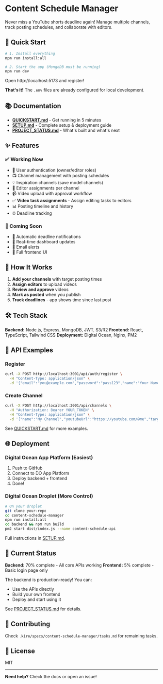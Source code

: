 # Content Schedule Manager

Never miss a YouTube shorts deadline again! Manage multiple channels, track posting schedules, and collaborate with editors.

## 🚀 Quick Start

```bash
# 1. Install everything
npm run install:all

# 2. Start the app (MongoDB must be running)
npm run dev
```

Open http://localhost:5173 and register!

**That's it!** The `.env` files are already configured for local development.

## 📚 Documentation

- **[QUICKSTART.md](QUICKSTART.md)** - Get running in 5 minutes
- **[SETUP.md](SETUP.md)** - Complete setup & deployment guide
- **[PROJECT_STATUS.md](PROJECT_STATUS.md)** - What's built and what's next

## ✨ Features

### ✅ Working Now
- 🔐 User authentication (owner/editor roles)
- 📺 Channel management with posting schedules
- 💡 Inspiration channels (save model channels)
- 👥 Editor assignments per channel
- 📹 Video upload with approval workflow
- ✅ **Video task assignments** - Assign editing tasks to editors
- 📊 Posting timeline and history
- ⏰ Deadline tracking

### 🚧 Coming Soon
- 🔔 Automatic deadline notifications
- 📱 Real-time dashboard updates
- 📧 Email alerts
- 🎨 Full frontend UI

## 🎯 How It Works

1. **Add your channels** with target posting times
2. **Assign editors** to upload videos
3. **Review and approve** videos
4. **Mark as posted** when you publish
5. **Track deadlines** - app shows time since last post

## 🛠️ Tech Stack

**Backend:** Node.js, Express, MongoDB, JWT, S3/R2
**Frontend:** React, TypeScript, Tailwind CSS
**Deployment:** Digital Ocean, Nginx, PM2

## 📖 API Examples

### Register
```bash
curl -X POST http://localhost:3001/api/auth/register \
  -H "Content-Type: application/json" \
  -d '{"email":"you@example.com","password":"pass123","name":"Your Name","role":"owner"}'
```

### Create Channel
```bash
curl -X POST http://localhost:3001/api/channels \
  -H "Authorization: Bearer YOUR_TOKEN" \
  -H "Content-Type: application/json" \
  -d '{"name":"My Channel","youtubeUrl":"https://youtube.com/@me","targetPostingTime":"14:00"}'
```

See [QUICKSTART.md](QUICKSTART.md) for more examples.

## 🌐 Deployment

### Digital Ocean App Platform (Easiest)
1. Push to GitHub
2. Connect to DO App Platform
3. Deploy backend + frontend
4. Done!

### Digital Ocean Droplet (More Control)
```bash
# On your droplet
git clone your-repo
cd content-schedule-manager
npm run install:all
cd backend && npm run build
pm2 start dist/index.js --name content-schedule-api
```

Full instructions in [SETUP.md](SETUP.md).

## 🎨 Current Status

**Backend:** 70% complete - All core APIs working
**Frontend:** 5% complete - Basic login page only

The backend is production-ready! You can:
- Use the APIs directly
- Build your own frontend
- Deploy and start using it

See [PROJECT_STATUS.md](PROJECT_STATUS.md) for details.

## 🤝 Contributing

Check `.kiro/specs/content-schedule-manager/tasks.md` for remaining tasks.

## 📝 License

MIT

---

**Need help?** Check the docs or open an issue!
